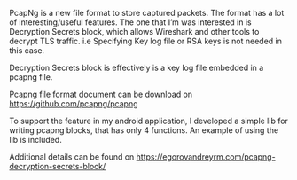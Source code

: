 PcapNg is a new file format to store captured packets.  The format has a lot of interesting/useful features. 
The one that I’m was interested in is Decryption Secrets block, which allows Wireshark and other tools to decrypt TLS traffic. 
i.e Specifying Key log file or RSA keys is not needed in this case.

Decryption Secrets block is effectively is a key log file embedded in a pcapng file.

Pcapng file format document can be download on https://github.com/pcapng/pcapng

To support the feature in my android application, I developed a simple lib for writing pcapng blocks, that has only 4 functions. An example of using the lib is included.

Additional details can be found on https://egorovandreyrm.com/pcapng-decryption-secrets-block/
